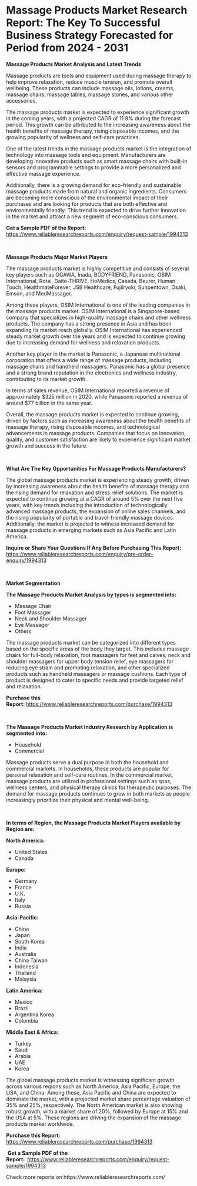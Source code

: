 <p><h1>Massage Products Market Research Report: The Key To Successful Business Strategy Forecasted for Period from 2024 - 2031</h1></p><p><strong>Massage Products Market Analysis and Latest Trends</strong></p>
<p><p>Massage products are tools and equipment used during massage therapy to help improve relaxation, reduce muscle tension, and promote overall wellbeing. These products can include massage oils, lotions, creams, massage chairs, massage tables, massage stones, and various other accessories.</p><p>The massage products market is expected to experience significant growth in the coming years, with a projected CAGR of 11.9% during the forecast period. This growth can be attributed to the increasing awareness about the health benefits of massage therapy, rising disposable incomes, and the growing popularity of wellness and self-care practices.</p><p>One of the latest trends in the massage products market is the integration of technology into massage tools and equipment. Manufacturers are developing innovative products such as smart massage chairs with built-in sensors and programmable settings to provide a more personalized and effective massage experience.</p><p>Additionally, there is a growing demand for eco-friendly and sustainable massage products made from natural and organic ingredients. Consumers are becoming more conscious of the environmental impact of their purchases and are looking for products that are both effective and environmentally friendly. This trend is expected to drive further innovation in the market and attract a new segment of eco-conscious consumers.</p></p>
<p><strong>Get a Sample PDF of the Report:&nbsp;</strong> <a href="https://www.reliableresearchreports.com/enquiry/request-sample/1994313">https://www.reliableresearchreports.com/enquiry/request-sample/1994313</a></p>
<p>&nbsp;</p>
<p><strong>Massage Products Major Market Players</strong></p>
<p><p>The massage products market is highly competitive and consists of several key players such as OGAWA, Inada, BODYFRIEND, Panasonic, OSIM International, Rotai, Daito-THRIVE, HoMedics, Casada, Beurer, Human Touch, HealthmateForever, JSB Healthcare, Fujiiryoki, Sunpentown, Osaki, Emson, and MedMassager.</p><p>Among these players, OSIM International is one of the leading companies in the massage products market. OSIM International is a Singapore-based company that specializes in high-quality massage chairs and other wellness products. The company has a strong presence in Asia and has been expanding its market reach globally. OSIM International has experienced steady market growth over the years and is expected to continue growing due to increasing demand for wellness and relaxation products.</p><p>Another key player in the market is Panasonic, a Japanese multinational corporation that offers a wide range of massage products, including massage chairs and handheld massagers. Panasonic has a global presence and a strong brand reputation in the electronics and wellness industry, contributing to its market growth.</p><p>In terms of sales revenue, OSIM International reported a revenue of approximately $325 million in 2020, while Panasonic reported a revenue of around $77 billion in the same year.</p><p>Overall, the massage products market is expected to continue growing, driven by factors such as increasing awareness about the health benefits of massage therapy, rising disposable incomes, and technological advancements in massage products. Companies that focus on innovation, quality, and customer satisfaction are likely to experience significant market growth and success in the future.</p></p>
<p>&nbsp;</p>
<p><strong>What Are The Key Opportunities For Massage Products Manufacturers?</strong></p>
<p><p>The global massage products market is experiencing steady growth, driven by increasing awareness about the health benefits of massage therapy and the rising demand for relaxation and stress relief solutions. The market is expected to continue growing at a CAGR of around 5% over the next five years, with key trends including the introduction of technologically advanced massage products, the expansion of online sales channels, and the rising popularity of portable and travel-friendly massage devices. Additionally, the market is projected to witness increased demand for massage products in emerging markets such as Asia Pacific and Latin America.</p></p>
<p><strong>Inquire or Share Your Questions If Any Before Purchasing This Report:</strong> <a href="https://www.reliableresearchreports.com/enquiry/pre-order-enquiry/1994313">https://www.reliableresearchreports.com/enquiry/pre-order-enquiry/1994313</a></p>
<p>&nbsp;</p>
<p><strong>Market Segmentation</strong></p>
<p><strong>The Massage Products Market Analysis by types is segmented into:</strong></p>
<p><ul><li>Massage Chair</li><li>Foot Massager</li><li>Neck and Shoulder Massager</li><li>Eye Massager</li><li>Others</li></ul></p>
<p><p>The massage products market can be categorized into different types based on the specific areas of the body they target. This includes massage chairs for full-body relaxation, foot massagers for feet and calves, neck and shoulder massagers for upper body tension relief, eye massagers for reducing eye strain and promoting relaxation, and other specialized products such as handheld massagers or massage cushions. Each type of product is designed to cater to specific needs and provide targeted relief and relaxation.</p></p>
<p><strong>Purchase this Report:&nbsp;</strong><a href="https://www.reliableresearchreports.com/purchase/1994313">https://www.reliableresearchreports.com/purchase/1994313</a></p>
<p>&nbsp;</p>
<p><strong>The Massage Products Market Industry Research by Application is segmented into:</strong></p>
<p><ul><li>Household</li><li>Commercial</li></ul></p>
<p><p>Massage products serve a dual purpose in both the household and commercial markets. In households, these products are popular for personal relaxation and self-care routines. In the commercial market, massage products are utilized in professional settings such as spas, wellness centers, and physical therapy clinics for therapeutic purposes. The demand for massage products continues to grow in both markets as people increasingly prioritize their physical and mental well-being.</p></p>
<p>&nbsp;</p>
<p><strong>In terms of Region, the Massage Products Market Players available by Region are:</strong></p>
<p>
    <p> <strong> North America: </strong>
        <ul>
            <li>United States</li>
            <li>Canada</li>
        </ul>
        </p> 
    <p> <strong> Europe: </strong>
        <ul>
            <li>Germany</li>
            <li>France</li>
            <li>U.K.</li>
            <li>Italy</li>
            <li>Russia</li>
        </ul>
        </p> 
    <p> <strong> Asia-Pacific: </strong>
        <ul>
            <li>China</li>
            <li>Japan</li>
            <li>South Korea</li>
            <li>India</li>
            <li>Australia</li>
            <li>China Taiwan</li>
            <li>Indonesia</li>
            <li>Thailand</li>
            <li>Malaysia</li>
        </ul>
        </p> 
    <p> <strong> Latin America: </strong>
        <ul>
            <li>Mexico</li>
            <li>Brazil</li>
            <li>Argentina Korea</li>
            <li>Colombia</li>
        </ul>
        </p> 
    <p> <strong> Middle East & Africa: </strong>
        <ul>
            <li>Turkey</li>
            <li>Saudi</li>
            <li>Arabia</li>
            <li>UAE</li>
            <li>Korea</li>
        </ul>
    </p>
    </p>
<p><p>The global massage products market is witnessing significant growth across various regions such as North America, Asia Pacific, Europe, the USA, and China. Among these, Asia Pacific and China are expected to dominate the market, with a projected market share percentage valuation of 35% and 25%, respectively. The North American market is also showing robust growth, with a market share of 20%, followed by Europe at 15% and the USA at 5%. These regions are driving the expansion of the massage products market worldwide.</p></p>
<p><strong>Purchase this Report: </strong><a href="https://www.reliableresearchreports.com/purchase/1994313">https://www.reliableresearchreports.com/purchase/1994313</a></p>
<p>&nbsp;<strong>Get a Sample PDF of the Report:&nbsp;&nbsp;</strong><a href="https://www.reliableresearchreports.com/enquiry/request-sample/1994313">https://www.reliableresearchreports.com/enquiry/request-sample/1994313</a></p>
<p><strong></strong></p>
<p>Check more reports on https://www.reliableresearchreports.com/</p>